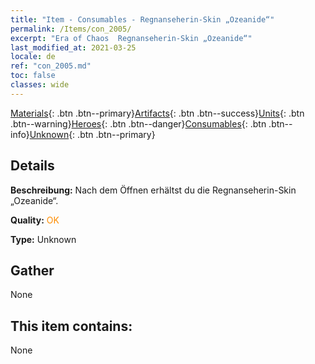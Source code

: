 ```yaml
---
title: "Item - Consumables - Regnanseherin-Skin „Ozeanide“"
permalink: /Items/con_2005/
excerpt: "Era of Chaos  Regnanseherin-Skin „Ozeanide“"
last_modified_at: 2021-03-25
locale: de
ref: "con_2005.md"
toc: false
classes: wide
---
```

 [Materials](/de/Items/){: .btn .btn--primary}[Artifacts](/de/Items/Artifacts/){: .btn .btn--success}[Units](/de/Items/Units/){: .btn .btn--warning}[Heroes](/de/Items/Heroes/){: .btn .btn--danger}[Consumables](/de/Items/Consumables/){: .btn .btn--info}[Unknown](/de/Items/Unknown/){: .btn .btn--primary}

## Details
 **Beschreibung:** Nach dem Öffnen erhältst du die Regnanseherin-Skin „Ozeanide“.

 **Quality:** <span style="color: #FF8C00">OK</span>

 **Type:** Unknown

## Gather

  None

## This item contains:

  None


